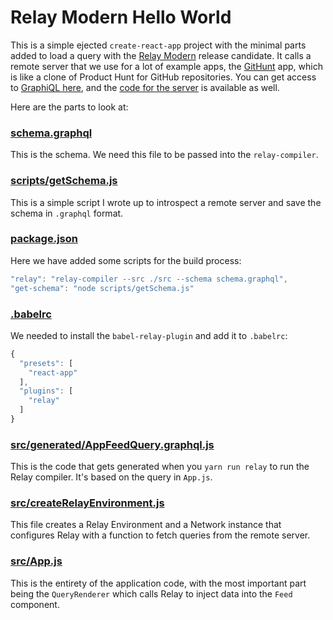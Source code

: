 # Relay Modern Hello World

This is a simple ejected `create-react-app` project with the minimal parts added to load a query with the [Relay Modern](https://facebook.github.io/relay/docs/relay-modern.html) release candidate. It calls a remote server that we use for a lot of example apps, the [GitHunt](http://www.githunt.com/) app, which is like a clone of Product Hunt for GitHub repositories. You can get access to [GraphiQL here](http://api.githunt.com/graphiql), and the [code for the server](https://github.com/apollographql/githunt-api) is available as well.

Here are the parts to look at:

### [schema.graphql](schema.graphql)

This is the schema. We need this file to be passed into the `relay-compiler`.

### [scripts/getSchema.js](scripts/getSchema.js)

This is a simple script I wrote up to introspect a remote server and save the schema in `.graphql` format.

### [package.json](package.json)

Here we have added some scripts for the build process:

```js
"relay": "relay-compiler --src ./src --schema schema.graphql",
"get-schema": "node scripts/getSchema.js"
```

### [.babelrc](.babelrc)

We needed to install the `babel-relay-plugin` and add it to `.babelrc`:

```js
{
  "presets": [
    "react-app"
  ],
  "plugins": [
    "relay"
  ]
}

```

### [src/__generated__/AppFeedQuery.graphql.js](src/__generated__/AppFeedQuery.graphql.js)

This is the code that gets generated when you `yarn run relay` to run the Relay compiler. It's based on the query in `App.js`.

### [src/createRelayEnvironment.js](src/createRelayEnvironment.js)

This file creates a Relay Environment and a Network instance that configures Relay with a function to fetch queries from the remote server.

### [src/App.js](src/App.js)

This is the entirety of the application code, with the most important part being the `QueryRenderer` which calls Relay to inject data into the `Feed` component.
